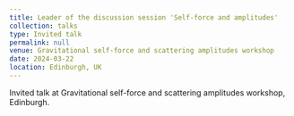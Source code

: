 ```yaml
---
title: Leader of the discussion session 'Self-force and amplitudes'
collection: talks
type: Invited talk
permalink: null
venue: Gravitational self-force and scattering amplitudes workshop
date: 2024-03-22
location: Edinburgh, UK
---
```


Invited talk at Gravitational self-force and scattering amplitudes workshop, Edinburgh.
